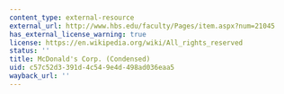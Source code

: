 ```yaml
---
content_type: external-resource
external_url: http://www.hbs.edu/faculty/Pages/item.aspx?num=21045
has_external_license_warning: true
license: https://en.wikipedia.org/wiki/All_rights_reserved
status: ''
title: McDonald's Corp. (Condensed)
uid: c57c52d3-391d-4c54-9e4d-498ad036eaa5
wayback_url: ''
---
```

